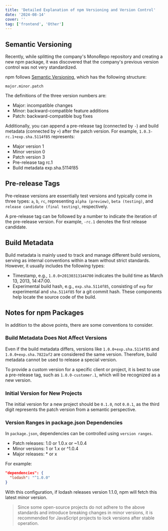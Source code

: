 ```yaml
---
title: 'Detailed Explanation of npm Versioning and Version Control'
date: '2024-08-14'
cover: ''
tag: ['frontend', 'Other']
---
```


## Semantic Versioning
Recently, while splitting the company's MonoRepo repository and creating a new npm package, it was discovered that the company's previous version control was not very standardized.

npm follows [Semantic Versioning](https://semver.org/), which has the following structure:

`major.minor.patch`

The definitions of the three version numbers are:
* Major: incompatible changes
* Minor: backward-compatible feature additions
* Patch: backward-compatible bug fixes

Additionally, you can append a pre-release tag (connected by `-`) and build metadata (connected by `+`) after the patch version.
For example, `1.0.3-rc.1+exp.sha.5114f85` represents:
* Major version 1
* Minor version 0
* Patch version 3
* Pre-release tag rc.1
* Build metadata exp.sha.5114f85

## Pre-release Tags
Pre-release versions are essentially test versions and typically come in three types: `a`, `b`, `rc`, representing `alpha (preview)`, `beta (testing)`, and `release candidate (final testing)`, respectively.

A pre-release tag can be followed by a number to indicate the iteration of the pre-release version. For example, `-rc.1` denotes the first release candidate.

## Build Metadata
Build metadata is mainly used to track and manage different build versions, serving as internal conventions within a team without strict standards. However, it usually includes the following types:
* Timestamp, e.g., `1.0.0+20130313144700` indicates the build time as March 13, 2013, 14:47:00.
* Experimental build hash, e.g., `exp.sha.5114f85`, consisting of `exp` for experimental and `sha.5114f85` for a git commit hash. These components help locate the source code of the build.

## Notes for npm Packages
In addition to the above points, there are some conventions to consider.

### Build Metadata Does Not Affect Versions
Even if the build metadata differs, versions like `1.0.0+exp.sha.5114f85` and `1.0.0+exp.sha.7822af2` are considered the same version. Therefore, build metadata cannot be used to release a special version.

To provide a custom version for a specific client or project, it is best to use a pre-release tag, such as `1.0.0-customer.1`, which will be recognized as a new version.

### Initial Version for New Projects
The initial version for a new project should be `0.1.0`, not `0.0.1`, as the third digit represents the patch version from a semantic perspective.

### Version Ranges in package.json Dependencies
In `package.json`, dependencies can be controlled using `version ranges`.

* Patch releases: 1.0 or 1.0.x or ~1.0.4
* Minor versions: 1 or 1.x or ^1.0.4
* Major releases: * or x

For example:
```json
"dependencies": {
  "lodash": "^1.0.0"
}
```

With this configuration, if lodash releases version 1.1.0, npm will fetch this latest minor version.

> Since some open-source projects do not adhere to the above standards and introduce breaking changes in minor versions, it is recommended for JavaScript projects to lock versions after stable operation. 
